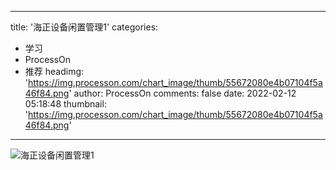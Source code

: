 
---
title: '海正设备闲置管理1'
categories: 
 - 学习
 - ProcessOn
 - 推荐
headimg: 'https://img.processon.com/chart_image/thumb/55672080e4b07104f5a46f84.png'
author: ProcessOn
comments: false
date: 2022-02-12 05:18:48
thumbnail: 'https://img.processon.com/chart_image/thumb/55672080e4b07104f5a46f84.png'
---

<div>   
<img class="thumb" alt="海正设备闲置管理1" src="https://img.processon.com/chart_image/thumb/55672080e4b07104f5a46f84.png" referrerpolicy="no-referrer">
<p></p>  
</div>
            